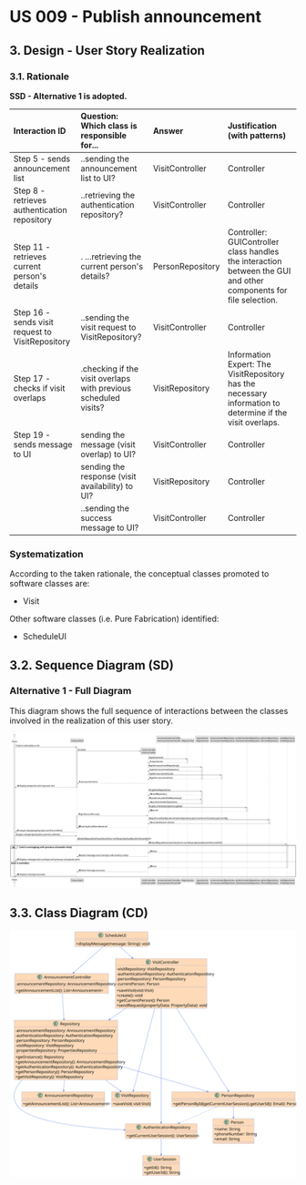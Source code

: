 # US 009 - Publish announcement 

## 3. Design - User Story Realization 

### 3.1. Rationale

**SSD - Alternative 1 is adopted.**

| Interaction ID                                    | Question: Which class is responsible for...              | Answer                    | Justification (with patterns)                                                                                                                                                                                                                                                                                     |
|:--------------------------------------------------|:---------------------------------------------------------|:--------------------------|:------------------------------------------------------------------------------------------------------------------------------------------------------------------------------------------------------------------------------------------------------------------------------------------------------------------|
| Step 5 - sends announcement list                  |..sending the announcement list to UI?                          | VisitController               | Controller                                                                                                                                                                                                                           |
| Step 8 - retrieves authentication repository      | 			..retrieving the authentication repository?                        | VisitController               | Controller                                                                                                                                                                                                                 |
| Step 11 - retrieves current person's details	     | 	.  ...retrieving the current person's details?              | PersonRepository             | Controller: GUIController class handles the interaction between the GUI and other components for file selection.                                                                                                                                                                                                  |
| Step 16 - sends visit request to VisitRepository	 | 	            ..sending the visit request to VisitRepository?| VisitController          | Controller                                                                                                                                                                                                                              |
| Step 17 - checks if visit overlaps                | 	          .checking if the visit overlaps with previous scheduled visits?             |                    VisitRepository       |Information Expert: The VisitRepository has the necessary information to determine if the visit overlaps.                                                                                                           |
| Step 19 - sends message to UI	                    |                                sending the message (visit overlap) to UI?                          | VisitController | Controller                                                                                                                                                                              |              
|                                                   | 	   sending the response (visit availability) to UI?          |               VisitRepository            |     Controller                                                  | 
| 	                                                 | 	..sending the success message to UI?	         | VisitController              |   Controller                                                                    | 

### Systematization ##

According to the taken rationale, the conceptual classes promoted to software classes are: 

 * Visit

Other software classes (i.e. Pure Fabrication) identified: 

 * ScheduleUI


## 3.2. Sequence Diagram (SD)

### Alternative 1 - Full Diagram

This diagram shows the full sequence of interactions between the classes involved in the realization of this user story.

![Sequence Diagram - Full](svg/us009-sequence-diagram-full.svg)


## 3.3. Class Diagram (CD)

![Class Diagram](svg/us009-class-diagram.svg)